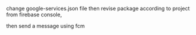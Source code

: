 

change google-services.json file then revise package according to project from firebase console,

 then send a message using fcm
